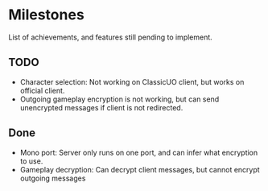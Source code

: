 # Milestones

List of achievements, and features still pending to implement.

## TODO

- Character selection: Not working on ClassicUO client, but works on official client.
- Outgoing gameplay encryption is not working, but can send unencrypted messages if client is not redirected.

## Done

- Mono port: Server only runs on one port, and can infer what encryption to use.
- Gameplay decryption: Can decrypt client messages, but cannot encrypt outgoing messages